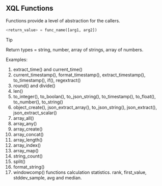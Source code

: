 ## XQL Functions
Functions provide a level of abstraction for the callers.

```sql
<return_value> = func_name([arg1, arg2])
```

>[!TIP]
>Return types = string, number, array of strings, array of numbers.

Examples:
1. extract_time() and current_time()
2. current_timestamp(), format_timestamp(), extract_timestamp(), to_timestamp(), if(), regextract()
3. round() and divide()
4. len()
5. to_integer(), to_boolan(), to_json_string(), to_timestamp(), to_float(), to_number(), to_string()
6. object_create(), json_extract_array(), to_json_string(), json_extract(), json_extract_scalar()
7. array_all()
8. array_any()
9. array_create()
10. array_concat()
11. array_length()
12. array_index()
13. array_map()
14. string_count()
15. split()
16. format_string()
17. windowcomp() functions calculation statistics. rank, first_value, stddev_sample, avg and median.
